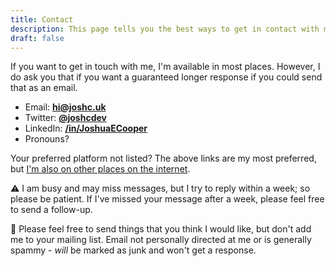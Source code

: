 ```yaml
---
title: Contact
description: This page tells you the best ways to get in contact with me!
draft: false
---
```


If you want to get in touch with me, I'm available in most places. However, I do ask you that if you want a guaranteed longer response if you could send that as an email.

- Email: **<a href="mailto:hi@joshc.uk" target="_blank">hi@joshc.uk</a>**
- Twitter: **<a href="https://twitter.com/joshcdev" target="_blank">@joshcdev</a>**
- LinkedIn: **<a href="https://www.linkedin.com/in/JoshuaECooper/" target="_blank">/in/JoshuaECooper</a>**
- Pronouns? **<pronouns />**

Your preferred platform not listed? The above links are my most preferred, but [I'm also on other places on the internet](/links).

<div id="comment-box">

<span aria-hidden="true">⚠️</span> I am busy and may miss messages, but I try to reply within a week; so please be patient.
If I've missed your message after a week, please feel free to send a follow-up.

<span aria-hidden="true">📨</span> Please feel free to send things that you think I would like, but don't add me to your mailing list. Email not personally directed at me or is generally spammy - *will* be marked as junk and won't get a response.

</div>